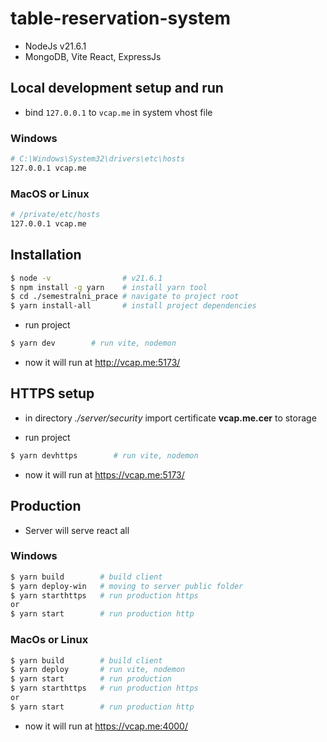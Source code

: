 # table-reservation-system

- NodeJs v21.6.1
- MongoDB, Vite React, ExpressJs

## Local development setup and run

- bind `127.0.0.1` to `vcap.me` in system vhost file

### Windows

```bash
# C:\Windows\System32\drivers\etc\hosts
127.0.0.1 vcap.me
```

### MacOS or Linux

```bash
# /private/etc/hosts
127.0.0.1 vcap.me
```

## Installation

```bash
$ node -v                # v21.6.1
$ npm install -g yarn    # install yarn tool
$ cd ./semestralni_prace # navigate to project root
$ yarn install-all       # install project dependencies
```

- run project

```bash
$ yarn dev        # run vite, nodemon
```

- now it will run at http://vcap.me:5173/

## HTTPS setup

- in directory _./server/security_ import certificate **vcap.me.cer** to storage

- run project

```bash
$ yarn devhttps        # run vite, nodemon
```

- now it will run at https://vcap.me:5173/

## Production

- Server will serve react all

### Windows

```bash
$ yarn build        # build client
$ yarn deploy-win   # moving to server public folder
$ yarn starthttps   # run production https
or
$ yarn start        # run production http
```

### MacOs or Linux

```bash
$ yarn build        # build client
$ yarn deploy       # run vite, nodemon
$ yarn start        # run production
$ yarn starthttps   # run production https
or
$ yarn start        # run production http
```

- now it will run at https://vcap.me:4000/
